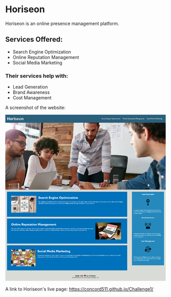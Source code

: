 # Horiseon

Horiseon is an online presence management platform. 

## Services Offered:

- Search Engine Optimization
- Online Reputation Management
- Social Media Marketing

### Their services help with:
- Lead Generation
- Brand Awareness
- Cost Management

A screenshot of the website:

![Horiseon Page](./assets/images/Horiseon-Page.png)

A link to Horiseon's live page: https://concord511.github.io/Challenge1/